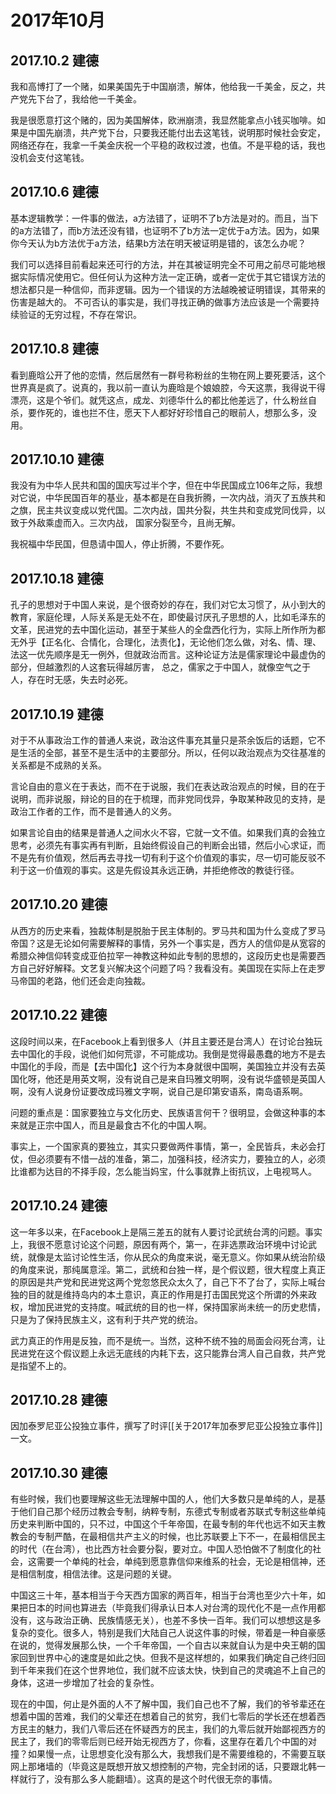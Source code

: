 # 2017年10月

## 2017.10.2 建德

我和高博打了一个赌，如果美国先于中国崩溃，解体，他给我一千美金，反之，共产党先下台了，我给他一千美金。

我是很愿意打这个赌的，因为美国解体，欧洲崩溃，我显然能拿点小钱买咖啡。如果是中国先崩溃，共产党下台，只要我还能付出去这笔钱，说明那时候社会安定，网络还存在，我拿一千美金庆祝一个平稳的政权过渡，也值。不是平稳的话，我也没机会支付这笔钱。

## 2017.10.6 建德

基本逻辑教学：一件事的做法，a方法错了，证明不了b方法是对的。而且，当下的a方法错了，而b方法还没有错，也证明不了b方法一定优于a方法。因为，如果你今天认为b方法优于a方法，结果b方法在明天被证明是错的，该怎么办呢？

我们可以选择目前看起来还可行的方法，并在其被证明完全不可用之前尽可能地根据实际情况使用它。但任何认为这种方法一定正确，或者一定优于其它错误方法的想法都只是一种信仰，而非逻辑。因为一个错误的方法越晚被证明错误，其带来的伤害是越大的。 不可否认的事实是，我们寻找正确的做事方法应该是一个需要持续验证的无穷过程，不存在常识。

## 2017.10.8 建德

看到鹿晗公开了他的恋情，然后居然有一群号称粉丝的生物在网上要死要活，这个世界真是疯了。说真的，我以前一直认为鹿晗是个娘娘腔，今天这票，我得说干得漂亮，这是个爷们。就凭这点，成龙、刘德华什么的都比他差远了，什么粉丝自杀，要作死的，谁也拦不住，愿天下人都好好珍惜自己的眼前人，想那么多，没用。

## 2017.10.10 建德

我没有为中华人民共和国的国庆写过半个字，但在中华民国成立106年之际，我想对它说，中华民国百年的基业，基本都是在自我折腾，一次内战，消灭了五族共和之旗，民主共议变成以党代国。二次内战，国共分裂，共生共和变成党同伐异，以致于外敌乘虚而入。三次内战， 国家分裂至今，且尚无解。

我祝福中华民国，但恳请中国人，停止折腾，不要作死。

## 2017.10.18 建德

孔子的思想对于中国人来说，是个很奇妙的存在，我们对它太习惯了，从小到大的教育，家庭伦理，人际关系是无处不在，即使最讨厌孔子思想的人，比如毛泽东的文革，民进党的去中国化运动，甚至于某些人的全盘西化行为，实际上所作所为都无外乎【正名化、合情化，合理化，法责化】，无论他们怎么做，对名、情、理、法这一优先顺序是无一例外，但就政治而言。这种论证方法是儒家理论中最虚伪的部分，但越激烈的人这套玩得越厉害， 总之，儒家之于中国人，就像空气之于人，存在时无感，失去时必死。

## 2017.10.19 建德

对于不从事政治工作的普通人来说，政治这件事充其量只是茶余饭后的话题，它不是生活的全部，甚至不是生活中的主要部分。所以，任何以政治观点为交往基准的关系都是不成熟的关系。

言论自由的意义在于表达，而不在于说服，我们在表达政治观点的时候，目的在于说明，而非说服，辩论的目的在于梳理，而非党同伐异，争取某种政见的支持，是政治工作者的工作，而不是普通人的义务。

如果言论自由的结果是普通人之间水火不容，它就一文不值。如果我们真的会独立思考，必须先有事实再有判断，且始终假设自己的判断会出错，然后小心求证，而不是先有价值观，然后再去寻找一切有利于这个价值观的事实，尽一切可能反驳不利于这一价值观的事实。这是先假设其永远正确，并拒绝修改的教徒行径。

## 2017.10.20 建德

从西方的历史来看，独裁体制是脱胎于民主体制的。罗马共和国为什么变成了罗马帝国？这是无论如何需要解释的事情，另外一个事实是，西方人的信仰是从宽容的希腊众神信仰转变成亚伯拉罕一神教这种如此专制的思想的，这段历史也是需要西方自己好好解释。文艺复兴解决这个问题了吗？我看没有。美国现在实际上在走罗马帝国的老路，他们还会走向独裁。

## 2017.10.22 建德

这段时间以来，在Facebook上看到很多人（并且主要还是台湾人）在讨论台独玩去中国化的手段，说他们如何荒谬，不可能成功。我倒是觉得最愚蠢的地方不是去中国化的手段，而是【去中国化】这个行为本身就很中国啊，美国独立并没有去英国化呀，他还是用英文啊，没有说自己是来自玛雅文明啊，没有说华盛顿是英国人啊，没有人说身份证要改成玛雅文字啊，说自己是印第安语系，南岛语系啊。

问题的重点是：国家要独立与文化历史、民族语言何干？很明显，会做这种事的本来就是正宗中国人，而且是最食古不化的中国人啊。

事实上，一个国家真的要独立，其实只要做两件事情，第一，全民皆兵，未必会打仗，但必须要有不惜一战的准备，第二，加强科技，经济实力，要独立的人，必须比谁都为达目的不择手段，怎么能当妈宝，什么事就靠上街抗议，上电视骂人。

## 2017.10.24 建德

这一年多以来，在Facebook上是隔三差五的就有人要讨论武统台湾的问题。事实上，我很不愿意讨论这个问题，原因有两个，第一，在非选票政治环境中讨论武统，就像是太监讨论性生活，你从民众的角度来说，毫无意义。你如果从统治阶级的角度来说，那纯属意淫。第二，武统和台独一样，是个假议题，很大程度上真正的原因是共产党和民进党这两个党忽悠民众太久了，自己下不了台了，实际上喊台独的目的就是维持岛内的本土意识，真正的作用是打击国民党这个所谓的外来政权，增加民进党的支持度。喊武统的目的也一样，保持国家尚未统一的历史悲情，只是为了保持民族主义，这有利于共产党的统治。

武力真正的作用是反独，而不是统一。当然，这种不统不独的局面会闷死台湾，让民进党在这个假议题上永远无底线的内耗下去，这只能靠台湾人自己自救，共产党是指望不上的。

## 2017.10.28 建德

因加泰罗尼亚公投独立事件，撰写了时评[[关于2017年加泰罗尼亚公投独立事件]]一文。

## 2017.10.30 建德

有些时候，我们也要理解这些无法理解中国的人，他们大多数只是单纯的人，是基于他们自己那个经历过教会专制，纳粹专制，东德式专制或者苏联式专制这些单纯历史来判断中国的，只不过，中国这个千年帝国，在最专制的年代也远不如天主教教会的专制严酷，在最相信共产主义的时候，也比苏联要上下不一，在最相信民主的时代（在台湾），也比西方社会要分裂，要对立。中国人恐怕做不了制度化的社会，这需要一个单纯的社会，单纯到愿意靠信仰来维系的社会，无论是相信神，还是相信制度，相信法律。这是问题的关键。

中国这三十年，基本相当于今天西方国家的两百年，相当于台湾也至少六十年，如果把日本的时间也算进去（毕竟我们得承认日本人对台湾的现代化不是一点作用都没有，这与政治正确、民族情感无关），也差不多快一百年。我们可以想想这是多复杂的变化。很多人，特别是我们大陆自己人说这件事的时候，带着是一种自豪感在说的，觉得发展那么快，一个千年帝国，一个自古以来就自认为是中央王朝的国家回到世界中心的速度是如此之快。但我不是这样想的，如果我们确定自己终归回到千年来我们在这个世界地位，我们就不应该太快，快到自己的灵魂追不上自己的身体，这进一步增加了社会的复杂性。

现在的中国，何止是外面的人不了解中国，我们自己也不了解，我们的爷爷辈还在想着中国的苦难，我们的父辈还在想着自己的贫穷，我们七零后的学长还在想着西方民主的魅力，我们八零后还在怀疑西方的民主，我们的九零后就开始鄙视西方的民主了，我们的零零后则已经开始无视西方了，你看，这里存在着几个中国的对撞？如果慢一点，让思想变化没有那么大，我想我们是不需要维稳的，不需要互联网上那堵墙的（毕竟这是既想开放又想控制的产物，完全封闭的话，只要跟北韩一样就行了，没有那么多人能翻墙）。这真的是这个时代很无奈的事情。
